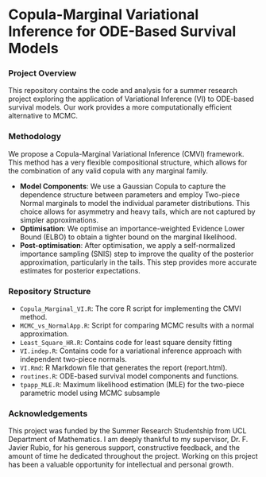 # Copula-Marginal Variational Inference for ODE-Based Survival Models

### Project Overview
This repository contains the code and analysis for a summer research project exploring the application of Variational Inference (VI) to ODE-based survival models. Our work provides a more computationally efficient alternative to MCMC.

### Methodology
We propose a Copula-Marginal Variational Inference (CMVI) framework. This method has a very flexible compositional structure, which allows for the combination of any valid copula with any marginal family.

* **Model Components**: We use a Gaussian Copula to capture the dependence structure between parameters and employ Two-piece Normal marginals to model the individual parameter distributions. This choice allows for asymmetry and heavy tails, which are not captured by simpler approximations.
* **Optimisation**: We optimise an importance-weighted Evidence Lower Bound (ELBO) to obtain a tighter bound on the marginal likelihood.
* **Post-optimisation**: After optimisation, we apply a self-normalized importance sampling (SNIS) step to improve the quality of the posterior approximation, particularly in the tails. This step provides more accurate estimates for posterior expectations.

### Repository Structure
- `Copula_Marginal_VI.R`: The core R script for implementing the CMVI method.
- `MCMC_vs_NormalApp.R`: Script for comparing MCMC results with a normal approximation.
- `Least_Square_HR.R`: Contains code for least square density fitting
- `VI.indep.R`: Contains code for a variational inference approach with independent two-piece normals.
- `VI.Rmd`: R Markdown file that generates the report (report.html).
- `routines.R`: ODE-based survival model components and functions.
- `tpapp_MLE.R`: Maximum likelihood estimation (MLE) for the two-piece parametric model using MCMC subsample

### Acknowledgements
This project was funded by the Summer Research Studentship from UCL Department of Mathematics. I am deeply thankful to my supervisor, Dr. F. Javier Rubio, for his generous support, constructive feedback, and the amount of time he dedicated throughout the project. Working on this project has been a valuable opportunity for intellectual and personal growth.
